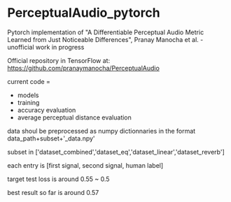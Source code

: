 # PerceptualAudio_pytorch

Pytorch implementation of "A Differentiable Perceptual Audio Metric Learned from Just Noticeable Differences", Pranay Manocha et al. - unofficial work in progress

Official repository in TensorFlow at: https://github.com/pranaymanocha/PerceptualAudio

current code =
* models
* training
* accuracy evaluation
* average perceptual distance evaluation

data shoul be preprocessed as numpy dictionnaries in the format data_path+subset+'_data.npy'

subset in ['dataset_combined','dataset_eq','dataset_linear','dataset_reverb']

each entry is [first signal, second signal, human label]

target test loss is around 0.55 ~ 0.5

best result so far is around 0.57
